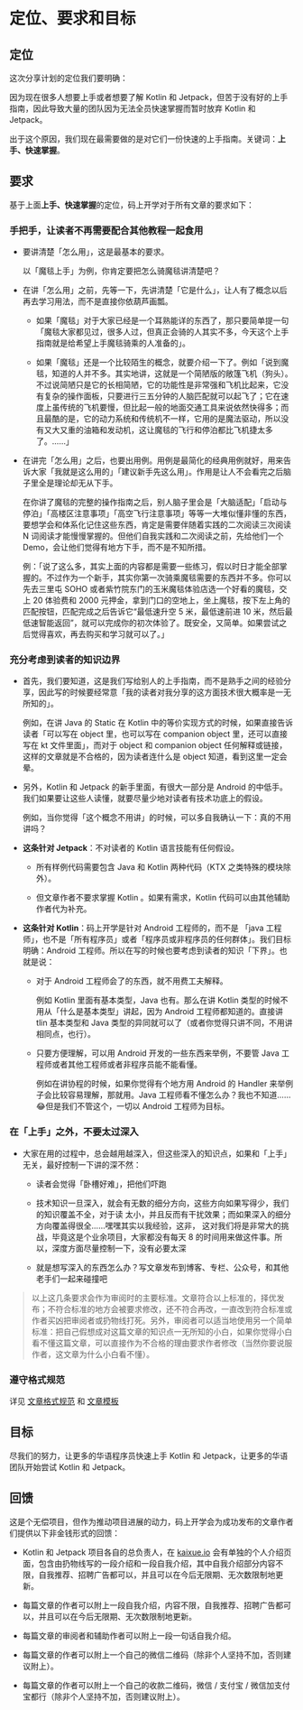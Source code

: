 # 定位、要求和目标

## 定位

这次分享计划的定位我们要明确：

因为现在很多人想要上手或者想要了解 Kotlin 和 Jetpack，但苦于没有好的上手指南，因此导致大量的团队因为无法全员快速掌握而暂时放弃 Kotlin 和 Jetpack。

出于这个原因，我们现在最需要做的是对它们一份快速的上手指南。关键词：**上手、快速掌握**。

## 要求

基于上面**上手、快速掌握**的定位，码上开学对于所有文章的要求如下：

### 手把手，让读者不再需要配合其他教程一起食用

- 要讲清楚「怎么用」，这是最基本的要求。

  以「魔毯上手」为例，你肯定要把怎么骑魔毯讲清楚吧？
- 在讲「怎么用」之前，先等一下，先讲清楚「它是什么」，让人有了概念以后再去学习用法，而不是直接你依葫芦画瓢。

  - 如果「魔毯」对于大家已经是一个耳熟能详的东西了，那只要简单提一句「魔毯大家都见过，很多人过，但真正会骑的人其实不多，今天这个上手指南就是给希望上手魔毯骑乘的人准备的」。
  
  - 如果「魔毯」还是一个比较陌生的概念，就要介绍一下了。例如「说到魔毯，知道的人并不多。其实地讲，这就是一个简陋版的敞篷飞机（狗头）。不过说简陋只是它的长相简陋，它的功能性是非常强和飞机比起来，它没有复杂的操作面板，只要进行三五分钟的人脑匹配就可以起飞了；它在速度上虽传统的飞机要慢，但比起一般的地面交通工具来说依然快得多；而且最酷的是，它的动力系统和传统机不一样，它用的是魔法驱动，所以没有又大又重的油箱和发动机，这让魔毯的飞行和停泊都比飞机捷太多了。……」

- 在讲完「怎么用」之后，也要出用例。用例是最简化的经典用例就好，用来告诉大家「我就是这么用的」「建议新手先这么用」。作用是让人不会看完之后脑子里全是理论却无从下手。

  在你讲了魔毯的完整的操作指南之后，别人脑子里会是「大脑适配」「启动与停泊」「高楼区注意事项」「高空飞行注意事项」等等一大堆似懂非懂的东西，要想学会和体系化记住这些东西，肯定是需要伴随着实践的二次阅读三次阅读 N 词阅读才能慢慢掌握的。但他们自我实践和二次阅读之前，先给他们一个 Demo，会让他们觉得有地方下手，而不是不知所措。
    
  例：「说了这么多，其实上面的内容都是需要一些练习，假以时日才能全部掌握的。不过作为一个新手，其实你第一次骑乘魔毯需要的东西并不多。你可以先去三里屯 SOHO 或者紫竹院东门的玉米魔毯体验店选一个好看的魔毯，交上 20 体验费和 2000 元押金，拿到门口的空地上，坐上魔毯，按下左上角的匹配按钮，匹配完成之后告诉它“最低速升空 5 米，最低速前进 10 米，然后最低速智能返回”，就可以完成你的初次体验了。既安全，又简单。如果尝试之后觉得喜欢，再去购买和学习就可以了。」
    
### 充分考虑到读者的知识边界

- 首先，我们要知道，这是我们写给别人的上手指南，而不是熟手之间的经验分享，因此写的时候要经常意「我的读者对我分享的这方面技术很大概率是一无所知的」。

  例如，在讲 Java 的 Static 在 Kotlin 中的等价实现方式的时候，如果直接告诉读者「可以写在 object 里，也可以写在 companion object 里，还可以直接写在 kt 文件里面」，而对于 object 和 companion object 任何解释或链接，这样的文章就是不合格的，因为读者连什么是 object 知道，看到这里一定会晕。

- 另外，Kotlin 和 Jetpack 的新手里面，有很大一部分是 Android 的中低手。我们如果要让这些人读懂，就要尽量少地对读者有技术功底上的假设。

  例如，当你觉得「这个概念不用讲」的时候，可以多自我确认一下：真的不用讲吗？
    
- **这条针对 Jetpack**：不对读者的 Kotlin 语言技能有任何假设。

  - 所有样例代码需要包含 Java 和 Kotlin 两种代码（KTX 之类特殊的模块除外）。
  
  - 但文章作者不要求掌握 Kotlin 。如果有需求，Kotlin 代码可以由其他辅助作者代为补充。
  
- **这条针对 Kotlin**：码上开学是针对 Android 工程师的，而不是 「java 工程师」，也不是「所有程序员」或者「程序员或非程序员的任何群体」。我们目标明确：Android 工程师。所以在写的时候也要考虑到读者的知识「下界」。也就是说：
  
  - 对于 Android 工程师会了的东西，就不用费工夫解释。
  
    例如 Kotlin 里面有基本类型，Java 也有。那么在讲 Kotlin 类型的时候不用从「什么是基本类型」讲起，因为 Android 工程师都知道的。直接讲 tlin 基本类型和 Java 类型的异同就可以了（或者你觉得只讲不同，不用讲相同点，也行）。
    
  - 只要方便理解，可以用 Android 开发的一些东西来举例，不要管 Java 工程师或者其他工程师或者非程序员能不能看懂。
    
    例如在讲协程的时候，如果你觉得有个地方用 Android 的 Handler 来举例子会比较容易理解，那就用。Java 工程师看不懂怎么办？我也不知道……😂但是我们不管这个，一切以 Android 工程师为目标。
    
### 在「上手」之外，不要太过深入

- 大家在用的过程中，总会越用越深入，但这些深入的知识点，如果和「上手」无关，最好控制一下讲的深不然：

  - 读者会觉得「卧槽好难」，把他们吓跑
  
  - 技术知识一旦深入，就会有无数的细分方向，这些方向如果写得少，我们的知识覆盖不全，对于读 太小，并且反而有干扰效果；而如果深入的细分方向覆盖得很全……嘿嘿其实以我经验，这非，  这对我们将是非常大的挑战，毕竟这是个业余项目，大家都没有每天 8 的时间用来做这件事。所以，深度方面尽量控制一下，没有必要太深
  
  - 就是想写深入的东西怎么办？写文章发布到博客、专栏、公众号，和其他老手们一起来碰撞吧
  
> 以上这几条要求会作为审阅时的主要标准。文章符合以上标准的，择优发布；不符合标准的地方会被要求修改，还不符合再改，一直改到符合标准或作者买凶把审阅者或扔物线打死。另外，审阅者可以适当地使用另一个简单标准：把自己假想成对这篇文章的知识点一无所知的小白，如果你觉得小白看不懂这篇文章，可以直接作为不合格的理由要求作者修改（当然你要说服作者，这文章为什么小白看不懂）。

### 遵守格式规范

详见 [文章格式规范](https://github.com/kaixueio/kaixue-docs/blob/master/%E6%96%87%E7%AB%A0%E6%A0%BC%E5%BC%8F%E8%A7%84%E8%8C%83.md) 和 [文章模板](https://github.com/kaixueio/kaixue-docs/blob/master/%E6%96%87%E7%AB%A0%E6%A8%A1%E6%9D%BF.md)

## 目标

尽我们的努力，让更多的华语程序员快速上手 Kotlin 和 Jetpack，让更多的华语团队开始尝试 Kotlin 和 Jetpack。

## 回馈

这是个无偿项目，但作为推动项目进展的动力，码上开学会为成功发布的文章作者们提供以下非金钱形式的回馈：

- Kotlin 和 Jetpack 项目各自的总负责人，在 [kaixue.io](https://kaixue.io) 会有单独的个人介绍页面，包含由扔物线写的一段介绍和一段自我介绍，其中自我介绍部分内容不限，自我推荐、招聘广告都可以，并且可以在今后无限期、无次数限制地更新。

- 每篇文章的作者可以附上一段自我介绍，内容不限，自我推荐、招聘广告都可以，并且可以在今后无限期、无次数限制地更新。
  
- 每篇文章的审阅者和辅助作者可以附上一段一句话自我介绍。
  
- 每篇文章的作者可以附上一个自己的微信二维码（除非个人坚持不加，否则建议附上）。
  
- 每篇文章的作者可以附上一个自己的收款二维码，微信 / 支付宝 / 微信加支付宝都行（除非个人坚持不加，否则建议附上）。
